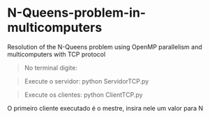# N-Queens-problem-in-multicomputers
Resolution of the N-Queens problem using OpenMP parallelism and multicomputers with TCP protocol

>No terminal digite:

>Execute o servidor:
python ServidorTCP.py

>Execute os clientes:
python ClientTCP.py


O primeiro cliente executado é o mestre, insira nele um valor para N
